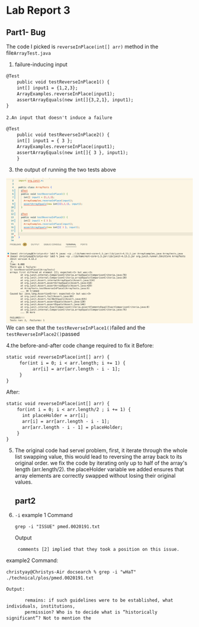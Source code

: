 # Lab Report 3
## Part1- Bug
The code I picked is `reverseInPlace(int[] arr)` method in the file`ArrayTest.java`
1. failure-inducing input
```
@Test 
	public void testReverseInPlace1() {
    int[] input1 = {1,2,3};
    ArrayExamples.reverseInPlace(input1);
    assertArrayEquals(new int[]{3,2,1}, input1);
}

2.An input that doesn't induce a failure
```
```
@Test 
	public void testReverseInPlace2() {
    int[] input1 = { 3 };
    ArrayExamples.reverseInPlace(input1);
    assertArrayEquals(new int[]{ 3 }, input1);
	}
```

3.  the output of running the two tests above

![Image](lab4-1.jpg)
We can see that the `testReverseInPlace1()`failed and the `testReverseInPlace2()`passed

4.the before-and-after code change required to fix it 
Before:
```
static void reverseInPlace(int[] arr) {
     for(int i = 0; i < arr.length; i += 1) {
          arr[i] = arr[arr.length - i - 1];
     }
}
```
After:
```
static void reverseInPlace(int[] arr) {
    for(int i = 0; i < arr.length/2 ; i += 1) {
      int placeHolder = arr[i];
      arr[i] = arr[arr.length - i - 1];
      arr[arr.length - i - 1] = placeHolder;
    }
}
```

5. The original code had servel problem, first, it iterate through the whole list swapping value, this would lead to reversing the array back to its original order. we fix the code by iterating only up to half of the array's length (arr.length/2). the placeHolder variable we added ensures that array elements are correctly swapped without losing their original values.


   ## part2

1. `-i`
example 1
      Command
   
      ```
      grep -i "ISSUE" pmed.0020191.txt
      ```
      Output

      ```
       comments [2] implied that they took a position on this issue.
	```
example2
	Command:
```
christyay@Christys-Air docsearch % grep -i "wHaT" ./technical/plos/pmed.0020191.txt
```
	Output:
 ```
        remains: if such guidelines were to be established, what individuals, institutions,
        permission? Who is to decide what is “historically significant”? Not to mention the
```



  
  
